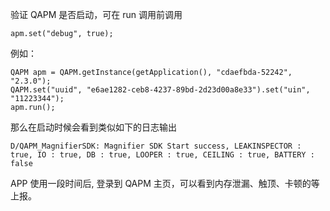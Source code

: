 验证  QAPM 是否启动，可在 run 调用前调用
```
apm.set("debug", true);
```

例如：
```
QAPM apm = QAPM.getInstance(getApplication(), "cdaefbda-52242", "2.3.0");
QAPM.set("uuid", "e6ae1282-ceb8-4237-89bd-2d23d00a8e33").set("uin", "11223344");
apm.run();
```
那么在启动时候会看到类似如下的日志输出
```
D/QAPM_MagnifierSDK: Magnifier SDK Start success, LEAKINSPECTOR : true, IO : true, DB : true, LOOPER : true, CEILING : true, BATTERY : false
```
APP 使用一段时间后, 登录到 QAPM 主页，可以看到内存泄漏、触顶、卡顿的等上报。
